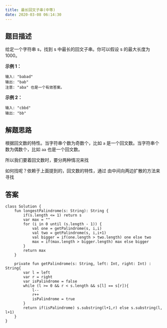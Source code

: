 ```yaml
---
title: 最长回文子串(中等)
date: 2020-03-08 06:14:30
---
```

## 题目描述

给定一个字符串 s，找到 s 中最长的回文子串。你可以假设 s 的最大长度为 1000。

**示例 1：**


```
输入: "babad"
输出: "bab"
注意: "aba" 也是一个有效答案。
```

**示例 2：**


```
输入: "cbbd"
输出: "bb"
```

## 解题思路

根据回文数的特性。当字符串个数为奇数个，比如 ``a`` 是一个回文数。当字符串个数为偶数个，比如  ``aa`` 也是一个回文数。

所以我们要着回文数时，要分两种情况来找

如何找呢？依赖于上面提到的，回文数的特性，通过 由中间向两边扩散的方法来寻找

## 答案


```
class Solution {
    fun longestPalindrome(s: String): String {
        if(s.length <= 1) return s
        var max = ""
        for (i in 0 until (s.length - 1)) {
            val one = getPalindrome(s, i,i)
            val two = getPalindrome(s, i,i+1)
            val bigger = if(one.length > two.length) one else two
            max = if(max.length > bigger.length) max else bigger
        }
        return max
    }

    private fun getPalindrome(s: String, left: Int, right: Int) : String{
        var l = left
        var r = right
        var isPalindrome = false
        while (l >= 0 && r < s.length && s[l] == s[r]){
            l--
            r++
            isPalindrome = true
        }
        return if(isPalindrome) s.substring(l+1,r) else s.substring(l, l+1)
    }
}
```
